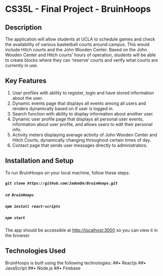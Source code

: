 # CS35L - Final Project - BruinHoops

## Description

The application will allow students at UCLA to schedule games and check the availability of various basketball courts around campus. This would include Hitch courts and the John Wooden Center. Based on the John Wooden Center and Hitch courts’ hours of operation, students will be able to create blocks where they can ‘reserve’ courts and verify what courts are currently in use. 

## Key Features
  1. User profiles with ability to register, login and have stored information about the user.
  2. Dynamic events page that displays all events among all users and renders dynamically based on if user is logged in.
  3. Search function with ability to display information about another user.
  4. Dynamic user profile page that displays all personal user events, information about user profile, and allows users to edit their personal info.
  5. Activity meters displaying average activity of John Wooden Center and Hitch Courts, dynamically changing throughout certain times of day.
  6. Contact page that sends user messages directly to administrators.
  
## Installation and Setup
To run BruinHoops on your local machine, follow these steps:
##### `git clone https://github.com/JadonDn/BruinHoops.git`
##### `cd BruinHoops`
##### `npm install react-scripts`
##### `npm start`

The app should be accessible at
[http://localhost:3000](http://localhost:3000) so you can view it in the browser.

## Technologies Used
BruinHoops is built using the following technologies:
##• Reactjs
##• JavaScript
##• Node.js
##• Firebase


